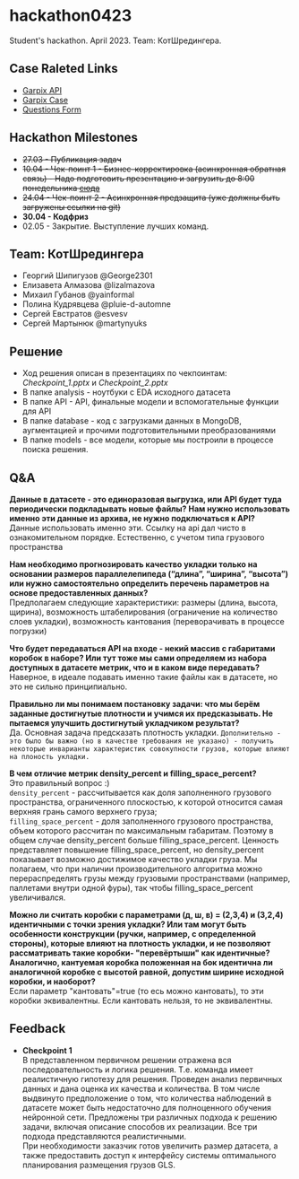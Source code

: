 # hackathon0423
Student's hackathon. April 2023. Team: КотШредингера.

## Case Raleted Links
* [Garpix API](https://glsystem.net/dokumentaciya-k-api)
* [Garpix Case](https://docs.google.com/document/d/1OYgCF0F0AFQoFcH86BYoUUtqk_u1byTIsYUegyg6CUw/edit)
* [Questions Form](https://docs.google.com/spreadsheets/d/147NsgSBn5vw8UxskmBR5MTKUY0lrjTWpIp5C7yJsjOs/edit#gid=0)

## Hackathon Milestones
* <del>27.03 - Публикация задач</del>
* <del>10.04 - Чек-поинт 1 - Бизнес-корректировка (асинхронная обратная связь) - Надо подготовить презентацию и загрузить до 8:00 понедельника [сюда](https://drive.google.com/drive/folders/1Hg5C3nD-N6DY27QdaMsZGMZ3xL2q_qn9)</del>
* <del>24.04 - Чек-поинт 2 - Асинхронная предзащита (уже должны быть загружены ссылки на git)</del>
* **30.04 - Кодфриз**
* 02.05 - Закрытие. Выступление лучших команд.

## Team: КотШредингера
* Георгий Шипигузов @George2301
* Елизавета Алмазова @lizalmazova
* Михаил Губанов @yainformal
* Полина Кудрявцева @pluie-d-automne
* Сергей Евстратов @esvesv
* Сергей Мартынюк @martynyuks

## Решение
* Ход решения описан в презентациях по чекпоинтам: *Checkpoint_1.pptx* и *Checkpoint_2.pptx*
* В папке analysis - ноутбуки с EDA исходного датасета
* В папке API - API, финальные модели и вспомогательные функции для API
* В папке database - код с загрузками данных в MongoDB, аугментацией и прочими подготовительными преобразованиями
* В папке models - все модели, которые мы построили в процессе поиска решения.


## Q&A

**Данные в датасете - это единоразовая выгрузка, или  API будет туда периодически подкладывать новые файлы? Нам нужно использовать именно эти данные из архива, не нужно подключаться к API?**\
Данные использовать именно эти. Ссылку на api дал чисто в ознакомительном порядке. Естественно, с учетом типа грузового пространства

**Нам необходимо прогнозировать качество укладки только на основании размеров параллелепипеда (“длина”, “ширина”, “высота”) или нужно самостоятельно определить перечень параметров на основе предоставленных данных?**\
Предполагаем следующие характеристики: размеры (длина, высота, щирина), возможность штабелирования (ограничение на количество слоев укладки), возможность кантования (переворачивать в процессе погрузки)

**Что будет передаваться API на входе - некий массив с габаритами коробок в наборе? Или тут тоже мы сами определяем из набора доступных в датасете  метрик, что и в каком виде передавать?**\
Наверное, в идеале подавать именно такие файлы как в датасете, но это не сильно принципиально.

**Правильно ли мы понимаем постановку задачи: что мы берём заданные достигнутые плотности и учимся их предсказывать. Не пытаемся улучшить достигнутый укладчиком результат?**\
Да. Основная задача предсказать плотность укладки. `Дополнительно - это было бы важно (но в качестве требования не указано) - получить некоторые инварианты характеристик совокупности грузов, которые влияют на плоность укладки.`

**В чем отличие метрик density_percent и filling_space_percent?**\
Это правильный вопрос :)\
`density_percent` - расcчитывается как доля заполненного грузового пространства, ограниченного плоскостью, к которой относится самая верхняя грань самого верхнего груза;\
`filling_space_percent` - доля заполненного грузового пространства, объем которого рассчитан по максимальным габаритам.
Поэтому в общем случае density_percent больше filling_space_percent. Ценность представляет повышение filling_space_percent, но density_percent показывает возможно достижимое качество укладки груза. Мы полагаем, что при наличии производительного алгоритма можно перераспределять грузы между грузовыми пространствами (например, паллетами внутри одной фуры), так чтобы filling_space_percent увеличивался.

**Можно ли считать коробки с параметрами (д, ш, в) = (2,3,4) и (3,2,4) идентичными с точки зрения укладки? Или там могут быть особенности конструкции (ручки, например, с определенной стороны), которые влияют на плотность укладки, и не позволяют рассматривать такие коробки- "перевёртыши" как идентичные? Аналогично, кантуемая коробка положенная на бок идентична ли аналогичной коробке с высотой равной, допустим ширине исходной коробки, и наоборот?**\
Если параметр "кантовать"=true (то есь можно кантовать), то эти коробки эквивалентны. Если кантовать нельзя, то не эквивалентны.

## Feedback
* **Checkpoint 1**\
В представленном первичном решении отражена вся последовательность и логика решения. Т.е. команда имеет реалистичную гипотезу для решения. Проведен анализ первичных данных и дана оценка их качества и количества. В том числе выдвинуто предположение о том, что количества наблюдений в датасете может быть недостаточно для полноценного обучения нейронной сети. 
Предложены три различных подхода к решению задачи, включая описание способов их реализации. Все три подхода представляются реалистичными.\
При необходимости заказчик готов увеличить размер датасета, а также предоставить доступ к интерфейсу системы оптимального планирования размещения грузов GLS.
